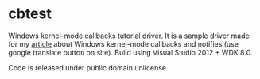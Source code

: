 cbtest
======

Windows kernel-mode callbacks tutorial driver. It is a sample driver made for my [article](http://sww-it.ru/2010-02-21/362)
about Windows kernel-mode callbacks and notifies (use google translate button on site). Build using Visual Studio 2012 + WDK 8.0.

Code is released under public domain unlicense.
